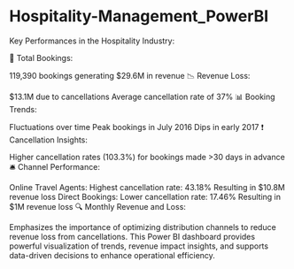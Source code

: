 # Hospitality-Management_PowerBI

Key Performances in the Hospitality Industry:

💼 Total Bookings:

119,390 bookings generating $29.6M in revenue
📉 Revenue Loss:

$13.1M due to cancellations
Average cancellation rate of 37%
📊 Booking Trends:

Fluctuations over time
Peak bookings in July 2016
Dips in early 2017
❗ Cancellation Insights:

Higher cancellation rates (103.3%) for bookings made >30 days in advance
🛎️ Channel Performance:

Online Travel Agents:
Highest cancellation rate: 43.18%
Resulting in $10.8M revenue loss
Direct Bookings:
Lower cancellation rate: 17.46%
Resulting in $1M revenue loss
🔍 Monthly Revenue and Loss:

Emphasizes the importance of optimizing distribution channels to reduce revenue loss from cancellations.
This Power BI dashboard provides powerful visualization of trends, revenue impact insights, and supports data-driven decisions to enhance operational efficiency.
